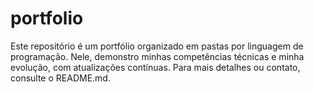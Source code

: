 # portfolio
Este repositório é um portfólio organizado em pastas por linguagem de programação. Nele, demonstro minhas competências técnicas e minha evolução, com atualizações contínuas. Para mais detalhes ou contato, consulte o README.md.
